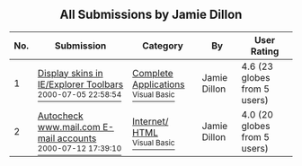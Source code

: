 ﻿<div align="center">

## All Submissions by Jamie Dillon

</div>

No.  | Submission | Category | By   | User Rating
---- | ---------- | -------- | ---- | -----------
1 | [Display skins in  IE/Explorer Toolbars<br /><sup>2000-07-05 22:58:54</sup>](https://github.com/Planet-Source-Code/jamie-dillon-display-skins-in-ie-explorer-toolbars__1-9518) | [Complete Applications<br /><sup>Visual Basic</sup>](../ByCategory/complete-applications__1-27.md) | Jamie Dillon | 4.6 (23 globes from 5 users)
2 | [Autocheck www\.mail\.com E\-mail accounts<br /><sup>2000-07-12 17:39:10</sup>](https://github.com/Planet-Source-Code/jamie-dillon-autocheck-www-mail-com-e-mail-accounts__1-9703) | [Internet/ HTML<br /><sup>Visual Basic</sup>](../ByCategory/internet-html__1-34.md) | Jamie Dillon | 4.0 (20 globes from 5 users)
